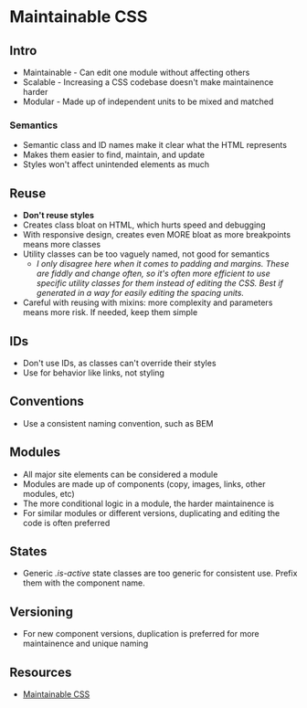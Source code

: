 # Maintainable CSS

## Intro

* Maintainable - Can edit one module without affecting others
* Scalable - Increasing a CSS codebase doesn't make maintainence harder
* Modular - Made up of independent units to be mixed and matched

### Semantics

* Semantic class and ID names make it clear what the HTML represents
* Makes them easier to find, maintain, and update
* Styles won't affect unintended elements as much

## Reuse

* **Don't reuse styles**
* Creates class bloat on HTML, which hurts speed and debugging
* With responsive design, creates even MORE bloat as more breakpoints means more classes
* Utility classes can be too vaguely named, not good for semantics
    * *I only disagree here when it comes to padding and margins. These are fiddly and change often, so it's often more efficient to use specific utility classes for them instead of editing the CSS. Best if generated in a way for easily editing the spacing units.*
* Careful with reusing with mixins: more complexity and parameters means more risk. If needed, keep them simple

## IDs

* Don't use IDs, as classes can't override their styles
* Use for behavior like links, not styling

## Conventions

* Use a consistent naming convention, such as BEM

## Modules

* All major site elements can be considered a module
* Modules are made up of components (copy, images, links, other modules, etc)
* The more conditional logic in a module, the harder maintainence is
* For similar modules or different versions, duplicating and editing the code is often preferred

## States

* Generic *.is-active* state classes are too generic for consistent use. Prefix them with the component name.

## Versioning

* For new component versions, duplication is preferred for more maintainence and unique naming

## Resources

* [Maintainable CSS](http://maintainablecss.com/)

